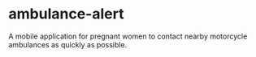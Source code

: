 # ambulance-alert
A mobile application for pregnant women to contact nearby motorcycle ambulances as quickly as possible.
